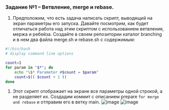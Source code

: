 ### Задание №1 – Ветвление, merge и rebase.
1. Предположим, что есть задача написать скрипт, выводящий на экран параметры его запуска. Давайте посмотрим, как будет отличаться работа над этим скриптом с использованием ветвления, мержа и ребейза. Создайте в своем репозитории каталог branching и в нем два файла merge.sh и rebase.sh с содержимым:
```bash
#!/bin/bash
# display command line options

count=1
for param in "$*"; do
    echo "\$* Parameter #$count = $param"
    count=$(( $count + 1 ))
done
```  

1. Этот скрипт отображает на экране все параметры одной строкой, а не разделяет их.
Создадим коммит с описанием prepare `for merge and rebase` и отправим его в ветку main.
![image](https://user-images.githubusercontent.com/87580669/127747192-ea0023bb-37a4-4d77-b8ec-3515a3f54562.png)
![image](https://user-images.githubusercontent.com/87580669/127747496-ffd889a7-c6a9-4cef-b36b-004ee2717fa1.png)
